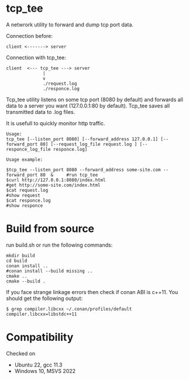 # tcp_tee
A netwrork utility to forward and dump tcp port data.

Connection before:
```
client <-------> server
```
Connection with tcp_tee:
```
client  <--- tcp_tee ---> server
              |
              v
              ./request.log
              ./responce.log
```
Tcp_tee utility listens on some tcp port (8080 by default) and forwards all data to a server you want (127.0.0.1:80 by default). Tcp_tee saves all transmitted data to .log files.

It is usefull to quickly monitor http traffic.
```
Usage:
tcp_tee [--listen_port 8080] [--forward_address 127.0.0.1] [--forward_port 80] [--request_log_file request.log ] [--responce_log_file responce.log]
```

```
Usage example:

$tcp_tee --listen_port 8080 --forward_address some-site.com --forward_port 80  &     #run tcp_tee
$curl http://127.0.0.1:8080/index.html                                               #get http://some-site.com/index.html 
$cat request.log                                                                     #show request
$cat responce.log                                                                    #show responce
```



# Build from source

run build.sh
or run the following commands:
```
mkdir build
cd build
conan install ..
#conan install --build missing .. 
cmake .. 
cmake --build . 
```

If you face strange linkage errors then check if conan ABI is c++11. You should get the following output:
```
$ grep compiler.libcxx ~/.conan/profiles/default
compiler.libcxx=libstdc++11
```

# Compatibility

Checked on
- Ubuntu 22, gcc 11.3
- Windows 10, MSVS 2022
